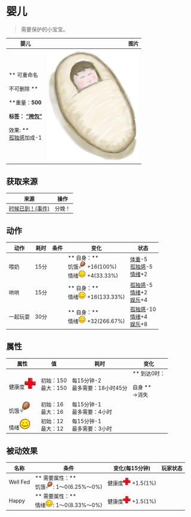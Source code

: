 # 婴儿  
> 需要保护的小宝宝。  
  
  婴儿  |   图片   
 ----  |  ----:   
 ** 可重命名 **<br><br>** 不可删除 **<br><br>**重量：**500<br><br>**标签：**	[“挎包”](tag_Satchel.md)<br><br>** 效果: **<br>[孤独感](Loneliness.md)加成-1  |  <img decoding="async" src="Sprite/Baby.png" href="a.md" style="max-width:300px;max-height:300px;">   
  
## 获取来源  
来源  |  操作  
----  |  ----  
[时候已到！(事件)](Event_Pregnancy.md)  |  分娩！  
## 动作  
动作  |  耗时  |  条件  |  变化  |  状态  
----  |  ----  |  ----  |  ----  |  ----  
喂奶<br>  |  15分  |    |  ** 自身：**<br>饥饿<img decoding="async" src="Sprite/Hunger.png" href="a.md" style="max-width:20px;max-height:20px;">  +16(100%)<br>情绪<img decoding="async" src="Sprite/Content.png" href="a.md" style="max-width:20px;max-height:20px;">  +4(33.33%)  |  [体重](Weight.md)-5<br>[孤独感](Loneliness.md)-5<br>[情绪](Morale.md)+2  
哄哄<br>  |  15分  |    |  ** 自身：**<br>情绪<img decoding="async" src="Sprite/Content.png" href="a.md" style="max-width:20px;max-height:20px;">  +16(133.33%)  |  [孤独感](Loneliness.md)-5<br>[情绪](Morale.md)+2<br>[娱乐](Entertainment.md)+4  
一起玩耍<br>  |  30分  |    |  ** 自身：**<br>情绪<img decoding="async" src="Sprite/Content.png" href="a.md" style="max-width:20px;max-height:20px;">  +32(266.67%)  |  [孤独感](Loneliness.md)-10<br>[情绪](Morale.md)+4<br>[娱乐](Entertainment.md)+8  
## 属性   
属性  |  值  |  耗时  |  变化  
----  |  ----  |  ----  |  ----  
健康度<img decoding="async" src="Sprite/Health.png" href="a.md" style="max-width:30px;max-height:30px;">  |  初始：150<br>最大：150  |  每15分钟-2<br>最多需要：18小时45分  |  ** 到达0时： **<br><br>** 自身 **<br>→消失  
饥饿<img decoding="async" src="Sprite/Hunger.png" href="a.md" style="max-width:30px;max-height:30px;">  |  初始：16<br>最大：16  |  每15分钟-1<br>最多需要：4小时  |    
情绪<img decoding="async" src="Sprite/Content.png" href="a.md" style="max-width:30px;max-height:30px;">  |  初始：12<br>最大：12  |  每15分钟-1<br>最多需要：3小时  |    
## 被动效果  
名称  |  条件  |  变化(每15分钟)  |  玩家状态  
----  |  ----  |  ----  |  ----  
Well Fed  |  ** 需要属性：**<br>饥饿<img decoding="async" src="Sprite/Hunger.png" href="a.md" style="max-width:20px;max-height:20px;">: 1～0(6.25%～0%)  |  健康度<img decoding="async" src="Sprite/Health.png" href="a.md" style="max-width:20px;max-height:20px;"> +1.5(1%)  |    
Happy  |  ** 需要属性：**<br>情绪<img decoding="async" src="Sprite/Content.png" href="a.md" style="max-width:20px;max-height:20px;">: 1～0(8.33%～0%)  |  健康度<img decoding="async" src="Sprite/Health.png" href="a.md" style="max-width:20px;max-height:20px;"> +1.5(1%)  |    


<script>document.title="婴儿 - 卡牌生存百科 Card Survival Wiki";</script>
